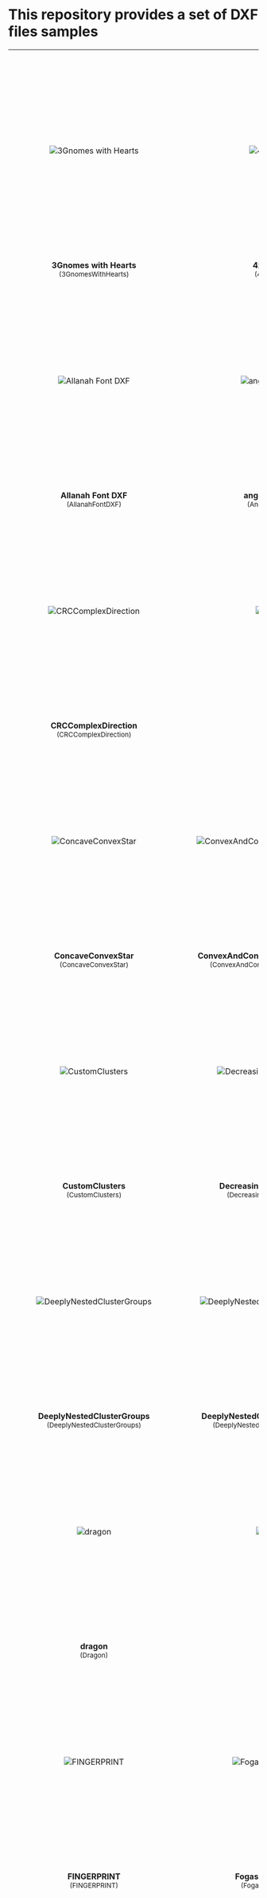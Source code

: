 # This repository provides a set of DXF files samples


<table>
<tr>
    <td align="center" valign="bottom" style="width:50%">
      <div style="height:400px; display:flex; align-items:center; justify-content:center">
        <img src="https://raw.githubusercontent.com/ivanshuba/dxf-samples/master/samples/3GnomesWithHearts/3Gnomes%20with%20Hearts.png" alt="3Gnomes with Hearts" style="max-height:400px; max-width:100%; object-fit:contain">
      </div>
      <br>
      <b>3Gnomes with Hearts</b><br>
      <small>(3GnomesWithHearts)</small>
    </td>
    <td align="center" valign="bottom" style="width:50%">
      <div style="height:400px; display:flex; align-items:center; justify-content:center">
        <img src="https://raw.githubusercontent.com/ivanshuba/dxf-samples/master/samples/4x8Nest/4x8%20Nest.png" alt="4x8 Nest" style="max-height:400px; max-width:100%; object-fit:contain">
      </div>
      <br>
      <b>4x8 Nest</b><br>
      <small>(4x8Nest)</small>
    </td>
</tr>
<tr>
    <td align="center" valign="bottom" style="width:50%">
      <div style="height:400px; display:flex; align-items:center; justify-content:center">
        <img src="https://raw.githubusercontent.com/ivanshuba/dxf-samples/master/samples/AllanahFontDXF/Allanah%20Font%20DXF.png" alt="Allanah Font DXF" style="max-height:400px; max-width:100%; object-fit:contain">
      </div>
      <br>
      <b>Allanah Font DXF</b><br>
      <small>(AllanahFontDXF)</small>
    </td>
    <td align="center" valign="bottom" style="width:50%">
      <div style="height:400px; display:flex; align-items:center; justify-content:center">
        <img src="https://raw.githubusercontent.com/ivanshuba/dxf-samples/master/samples/AnglesRange/angles-range.png" alt="angles-range" style="max-height:400px; max-width:100%; object-fit:contain">
      </div>
      <br>
      <b>angles-range</b><br>
      <small>(AnglesRange)</small>
    </td>
</tr>
<tr>
    <td align="center" valign="bottom" style="width:50%">
      <div style="height:400px; display:flex; align-items:center; justify-content:center">
        <img src="https://raw.githubusercontent.com/ivanshuba/dxf-samples/master/samples/CRCComplexDirection/CRCComplexDirection.png" alt="CRCComplexDirection" style="max-height:400px; max-width:100%; object-fit:contain">
      </div>
      <br>
      <b>CRCComplexDirection</b><br>
      <small>(CRCComplexDirection)</small>
    </td>
    <td align="center" valign="bottom" style="width:50%">
      <div style="height:400px; display:flex; align-items:center; justify-content:center">
        <img src="https://raw.githubusercontent.com/ivanshuba/dxf-samples/master/samples/Circle/Circle.png" alt="Circle" style="max-height:400px; max-width:100%; object-fit:contain">
      </div>
      <br>
      <b>Circle</b><br>
      <small>(Circle)</small>
    </td>
</tr>
<tr>
    <td align="center" valign="bottom" style="width:50%">
      <div style="height:400px; display:flex; align-items:center; justify-content:center">
        <img src="https://raw.githubusercontent.com/ivanshuba/dxf-samples/master/samples/ConcaveConvexStar/ConcaveConvexStar.png" alt="ConcaveConvexStar" style="max-height:400px; max-width:100%; object-fit:contain">
      </div>
      <br>
      <b>ConcaveConvexStar</b><br>
      <small>(ConcaveConvexStar)</small>
    </td>
    <td align="center" valign="bottom" style="width:50%">
      <div style="height:400px; display:flex; align-items:center; justify-content:center">
        <img src="https://raw.githubusercontent.com/ivanshuba/dxf-samples/master/samples/ConvexAndConcaveHolesAndIslands/ConvexAndConcaveHolesAndIslands.png" alt="ConvexAndConcaveHolesAndIslands" style="max-height:400px; max-width:100%; object-fit:contain">
      </div>
      <br>
      <b>ConvexAndConcaveHolesAndIslands</b><br>
      <small>(ConvexAndConcaveHolesAndIslands)</small>
    </td>
</tr>
<tr>
    <td align="center" valign="bottom" style="width:50%">
      <div style="height:400px; display:flex; align-items:center; justify-content:center">
        <img src="https://raw.githubusercontent.com/ivanshuba/dxf-samples/master/samples/CustomClusters/CustomClusters.png" alt="CustomClusters" style="max-height:400px; max-width:100%; object-fit:contain">
      </div>
      <br>
      <b>CustomClusters</b><br>
      <small>(CustomClusters)</small>
    </td>
    <td align="center" valign="bottom" style="width:50%">
      <div style="height:400px; display:flex; align-items:center; justify-content:center">
        <img src="https://raw.githubusercontent.com/ivanshuba/dxf-samples/master/samples/DecreasingSizeSpikeBand/DecreasingSizeSpikeBand.png" alt="DecreasingSizeSpikeBand" style="max-height:400px; max-width:100%; object-fit:contain">
      </div>
      <br>
      <b>DecreasingSizeSpikeBand</b><br>
      <small>(DecreasingSizeSpikeBand)</small>
    </td>
</tr>
<tr>
    <td align="center" valign="bottom" style="width:50%">
      <div style="height:400px; display:flex; align-items:center; justify-content:center">
        <img src="https://raw.githubusercontent.com/ivanshuba/dxf-samples/master/samples/DeeplyNestedClusterGroups/DeeplyNestedClusterGroups.png" alt="DeeplyNestedClusterGroups" style="max-height:400px; max-width:100%; object-fit:contain">
      </div>
      <br>
      <b>DeeplyNestedClusterGroups</b><br>
      <small>(DeeplyNestedClusterGroups)</small>
    </td>
    <td align="center" valign="bottom" style="width:50%">
      <div style="height:400px; display:flex; align-items:center; justify-content:center">
        <img src="https://raw.githubusercontent.com/ivanshuba/dxf-samples/master/samples/DeeplyNestedClusterGroups_Holes/DeeplyNestedClusterGroups_Holes.png" alt="DeeplyNestedClusterGroups_Holes" style="max-height:400px; max-width:100%; object-fit:contain">
      </div>
      <br>
      <b>DeeplyNestedClusterGroups_Holes</b><br>
      <small>(DeeplyNestedClusterGroups_Holes)</small>
    </td>
</tr>
<tr>
    <td align="center" valign="bottom" style="width:50%">
      <div style="height:400px; display:flex; align-items:center; justify-content:center">
        <img src="https://raw.githubusercontent.com/ivanshuba/dxf-samples/master/samples/Dragon/dragon.png" alt="dragon" style="max-height:400px; max-width:100%; object-fit:contain">
      </div>
      <br>
      <b>dragon</b><br>
      <small>(Dragon)</small>
    </td>
    <td align="center" valign="bottom" style="width:50%">
      <div style="height:400px; display:flex; align-items:center; justify-content:center">
        <img src="https://raw.githubusercontent.com/ivanshuba/dxf-samples/master/samples/F100/F100.png" alt="F100" style="max-height:400px; max-width:100%; object-fit:contain">
      </div>
      <br>
      <b>F100</b><br>
      <small>(F100)</small>
    </td>
</tr>
<tr>
    <td align="center" valign="bottom" style="width:50%">
      <div style="height:400px; display:flex; align-items:center; justify-content:center">
        <img src="https://raw.githubusercontent.com/ivanshuba/dxf-samples/master/samples/FINGERPRINT/FINGERPRINT.png" alt="FINGERPRINT" style="max-height:400px; max-width:100%; object-fit:contain">
      </div>
      <br>
      <b>FINGERPRINT</b><br>
      <small>(FINGERPRINT)</small>
    </td>
    <td align="center" valign="bottom" style="width:50%">
      <div style="height:400px; display:flex; align-items:center; justify-content:center">
        <img src="https://raw.githubusercontent.com/ivanshuba/dxf-samples/master/samples/FogaskerekClock/Fogaskerek_Clock.png" alt="Fogaskerek_Clock" style="max-height:400px; max-width:100%; object-fit:contain">
      </div>
      <br>
      <b>Fogaskerek_Clock</b><br>
      <small>(FogaskerekClock)</small>
    </td>
</tr>
<tr>
    <td align="center" valign="bottom" style="width:50%">
      <div style="height:400px; display:flex; align-items:center; justify-content:center">
        <img src="https://raw.githubusercontent.com/ivanshuba/dxf-samples/master/samples/FourSeparateClusters/FourSeparateClusters.png" alt="FourSeparateClusters" style="max-height:400px; max-width:100%; object-fit:contain">
      </div>
      <br>
      <b>FourSeparateClusters</b><br>
      <small>(FourSeparateClusters)</small>
    </td>
    <td align="center" valign="bottom" style="width:50%">
      <div style="height:400px; display:flex; align-items:center; justify-content:center">
        <img src="https://raw.githubusercontent.com/ivanshuba/dxf-samples/master/samples/FourShapesSeparateCurves/FourShapesSeparateCurves.png" alt="FourShapesSeparateCurves" style="max-height:400px; max-width:100%; object-fit:contain">
      </div>
      <br>
      <b>FourShapesSeparateCurves</b><br>
      <small>(FourShapesSeparateCurves)</small>
    </td>
</tr>
<tr>
    <td align="center" valign="bottom" style="width:50%">
      <div style="height:400px; display:flex; align-items:center; justify-content:center">
        <img src="https://raw.githubusercontent.com/ivanshuba/dxf-samples/master/samples/FullEllipse/full_ellipse.png" alt="full_ellipse" style="max-height:400px; max-width:100%; object-fit:contain">
      </div>
      <br>
      <b>full_ellipse</b><br>
      <small>(FullEllipse)</small>
    </td>
    <td align="center" valign="bottom" style="width:50%">
      <div style="height:400px; display:flex; align-items:center; justify-content:center">
        <img src="https://raw.githubusercontent.com/ivanshuba/dxf-samples/master/samples/Gather3/Gather3.png" alt="Gather3" style="max-height:400px; max-width:100%; object-fit:contain">
      </div>
      <br>
      <b>Gather3</b><br>
      <small>(Gather3)</small>
    </td>
</tr>
<tr>
    <td align="center" valign="bottom" style="width:50%">
      <div style="height:400px; display:flex; align-items:center; justify-content:center">
        <img src="https://raw.githubusercontent.com/ivanshuba/dxf-samples/master/samples/Gear/Gear.png" alt="Gear" style="max-height:400px; max-width:100%; object-fit:contain">
      </div>
      <br>
      <b>Gear</b><br>
      <small>(Gear)</small>
    </td>
    <td align="center" valign="bottom" style="width:50%">
      <div style="height:400px; display:flex; align-items:center; justify-content:center">
        <img src="https://raw.githubusercontent.com/ivanshuba/dxf-samples/master/samples/GradualAngleChange/gradual-angle-change.png" alt="gradual-angle-change" style="max-height:400px; max-width:100%; object-fit:contain">
      </div>
      <br>
      <b>gradual-angle-change</b><br>
      <small>(GradualAngleChange)</small>
    </td>
</tr>
<tr>
    <td align="center" valign="bottom" style="width:50%">
      <div style="height:400px; display:flex; align-items:center; justify-content:center">
        <img src="https://raw.githubusercontent.com/ivanshuba/dxf-samples/master/samples/HorseFarmNoFence/HorseFarmNoFence.png" alt="HorseFarmNoFence" style="max-height:400px; max-width:100%; object-fit:contain">
      </div>
      <br>
      <b>HorseFarmNoFence</b><br>
      <small>(HorseFarmNoFence)</small>
    </td>
    <td align="center" valign="bottom" style="width:50%">
      <div style="height:400px; display:flex; align-items:center; justify-content:center">
        <img src="https://raw.githubusercontent.com/ivanshuba/dxf-samples/master/samples/IncreasingSizeFitTest/IncreasingSizeFitTest.png" alt="IncreasingSizeFitTest" style="max-height:400px; max-width:100%; object-fit:contain">
      </div>
      <br>
      <b>IncreasingSizeFitTest</b><br>
      <small>(IncreasingSizeFitTest)</small>
    </td>
</tr>
<tr>
    <td align="center" valign="bottom" style="width:50%">
      <div style="height:400px; display:flex; align-items:center; justify-content:center">
        <img src="https://raw.githubusercontent.com/ivanshuba/dxf-samples/master/samples/InterestingCusps/interesting-cusps.png" alt="interesting-cusps" style="max-height:400px; max-width:100%; object-fit:contain">
      </div>
      <br>
      <b>interesting-cusps</b><br>
      <small>(InterestingCusps)</small>
    </td>
    <td align="center" valign="bottom" style="width:50%">
      <div style="height:400px; display:flex; align-items:center; justify-content:center">
        <img src="https://raw.githubusercontent.com/ivanshuba/dxf-samples/master/samples/InwardArcBox/InwardArcBox.png" alt="InwardArcBox" style="max-height:400px; max-width:100%; object-fit:contain">
      </div>
      <br>
      <b>InwardArcBox</b><br>
      <small>(InwardArcBox)</small>
    </td>
</tr>
<tr>
    <td align="center" valign="bottom" style="width:50%">
      <div style="height:400px; display:flex; align-items:center; justify-content:center">
        <img src="https://raw.githubusercontent.com/ivanshuba/dxf-samples/master/samples/JingleBellBlank/jinglebell%20blank.png" alt="jinglebell blank" style="max-height:400px; max-width:100%; object-fit:contain">
      </div>
      <br>
      <b>jinglebell blank</b><br>
      <small>(JingleBellBlank)</small>
    </td>
    <td align="center" valign="bottom" style="width:50%">
      <div style="height:400px; display:flex; align-items:center; justify-content:center">
        <img src="https://raw.githubusercontent.com/ivanshuba/dxf-samples/master/samples/LargerLinearSelfIntersection/LargerLinearSelfIntersection.png" alt="LargerLinearSelfIntersection" style="max-height:400px; max-width:100%; object-fit:contain">
      </div>
      <br>
      <b>LargerLinearSelfIntersection</b><br>
      <small>(LargerLinearSelfIntersection)</small>
    </td>
</tr>
<tr>
    <td align="center" valign="bottom" style="width:50%">
      <div style="height:400px; display:flex; align-items:center; justify-content:center">
        <img src="https://raw.githubusercontent.com/ivanshuba/dxf-samples/master/samples/Minimal-intersection-two-squares/Minimal-intersection-two-squares.png" alt="Minimal-intersection-two-squares" style="max-height:400px; max-width:100%; object-fit:contain">
      </div>
      <br>
      <b>Minimal-intersection-two-squares</b><br>
      <small>(Minimal-intersection-two-squares)</small>
    </td>
    <td align="center" valign="bottom" style="width:50%">
      <div style="height:400px; display:flex; align-items:center; justify-content:center">
        <img src="https://raw.githubusercontent.com/ivanshuba/dxf-samples/master/samples/NestTest/NestTest.png" alt="NestTest" style="max-height:400px; max-width:100%; object-fit:contain">
      </div>
      <br>
      <b>NestTest</b><br>
      <small>(NestTest)</small>
    </td>
</tr>
<tr>
    <td align="center" valign="bottom" style="width:50%">
      <div style="height:400px; display:flex; align-items:center; justify-content:center">
        <img src="https://raw.githubusercontent.com/ivanshuba/dxf-samples/master/samples/NestedClusterGroups/NestedClusterGroups.png" alt="NestedClusterGroups" style="max-height:400px; max-width:100%; object-fit:contain">
      </div>
      <br>
      <b>NestedClusterGroups</b><br>
      <small>(NestedClusterGroups)</small>
    </td>
    <td align="center" valign="bottom" style="width:50%">
      <div style="height:400px; display:flex; align-items:center; justify-content:center">
        <img src="https://raw.githubusercontent.com/ivanshuba/dxf-samples/master/samples/NestedClusterGroups_Polylines/NestedClusterGroups_Polylines.png" alt="NestedClusterGroups_Polylines" style="max-height:400px; max-width:100%; object-fit:contain">
      </div>
      <br>
      <b>NestedClusterGroups_Polylines</b><br>
      <small>(NestedClusterGroups_Polylines)</small>
    </td>
</tr>
<tr>
    <td align="center" valign="bottom" style="width:50%">
      <div style="height:400px; display:flex; align-items:center; justify-content:center">
        <img src="https://raw.githubusercontent.com/ivanshuba/dxf-samples/master/samples/OffsetSelfIntersect-small/OffsetSelfIntersect-small.png" alt="OffsetSelfIntersect-small" style="max-height:400px; max-width:100%; object-fit:contain">
      </div>
      <br>
      <b>OffsetSelfIntersect-small</b><br>
      <small>(OffsetSelfIntersect-small)</small>
    </td>
    <td align="center" valign="bottom" style="width:50%">
      <div style="height:400px; display:flex; align-items:center; justify-content:center">
        <img src="https://raw.githubusercontent.com/ivanshuba/dxf-samples/master/samples/OffsetTest/OffsetTest.png" alt="OffsetTest" style="max-height:400px; max-width:100%; object-fit:contain">
      </div>
      <br>
      <b>OffsetTest</b><br>
      <small>(OffsetTest)</small>
    </td>
</tr>
<tr>
    <td align="center" valign="bottom" style="width:50%">
      <div style="height:400px; display:flex; align-items:center; justify-content:center">
        <img src="https://raw.githubusercontent.com/ivanshuba/dxf-samples/master/samples/OffsetestOneMoonDollAndAngled/OffsetTest_one_moon_doll_and_angled.png" alt="OffsetTest_one_moon_doll_and_angled" style="max-height:400px; max-width:100%; object-fit:contain">
      </div>
      <br>
      <b>OffsetTest_one_moon_doll_and_angled</b><br>
      <small>(OffsetestOneMoonDollAndAngled)</small>
    </td>
    <td align="center" valign="bottom" style="width:50%">
      <div style="height:400px; display:flex; align-items:center; justify-content:center">
        <img src="https://raw.githubusercontent.com/ivanshuba/dxf-samples/master/samples/Pinapple/Pinapple.png" alt="Pinapple" style="max-height:400px; max-width:100%; object-fit:contain">
      </div>
      <br>
      <b>Pinapple</b><br>
      <small>(Pinapple)</small>
    </td>
</tr>
<tr>
    <td align="center" valign="bottom" style="width:50%">
      <div style="height:400px; display:flex; align-items:center; justify-content:center">
        <img src="https://raw.githubusercontent.com/ivanshuba/dxf-samples/master/samples/Pineapple-outer-splines/Pineapple-outer-splines.png" alt="Pineapple-outer-splines" style="max-height:400px; max-width:100%; object-fit:contain">
      </div>
      <br>
      <b>Pineapple-outer-splines</b><br>
      <small>(Pineapple-outer-splines)</small>
    </td>
    <td align="center" valign="bottom" style="width:50%">
      <div style="height:400px; display:flex; align-items:center; justify-content:center">
        <img src="https://raw.githubusercontent.com/ivanshuba/dxf-samples/master/samples/RoundedRectangleInside/RoundedRectangleInside.png" alt="RoundedRectangleInside" style="max-height:400px; max-width:100%; object-fit:contain">
      </div>
      <br>
      <b>RoundedRectangleInside</b><br>
      <small>(RoundedRectangleInside)</small>
    </td>
</tr>
<tr>
    <td align="center" valign="bottom" style="width:50%">
      <div style="height:400px; display:flex; align-items:center; justify-content:center">
        <img src="https://raw.githubusercontent.com/ivanshuba/dxf-samples/master/samples/SelfTouch/SelfTouch.png" alt="SelfTouch" style="max-height:400px; max-width:100%; object-fit:contain">
      </div>
      <br>
      <b>SelfTouch</b><br>
      <small>(SelfTouch)</small>
    </td>
    <td align="center" valign="bottom" style="width:50%">
      <div style="height:400px; display:flex; align-items:center; justify-content:center">
        <img src="https://raw.githubusercontent.com/ivanshuba/dxf-samples/master/samples/SharpTriangle/Sharp-triangle.png" alt="Sharp-triangle" style="max-height:400px; max-width:100%; object-fit:contain">
      </div>
      <br>
      <b>Sharp-triangle</b><br>
      <small>(SharpTriangle)</small>
    </td>
</tr>
<tr>
    <td align="center" valign="bottom" style="width:50%">
      <div style="height:400px; display:flex; align-items:center; justify-content:center">
        <img src="https://raw.githubusercontent.com/ivanshuba/dxf-samples/master/samples/SimpleHole/SimpleHole.png" alt="SimpleHole" style="max-height:400px; max-width:100%; object-fit:contain">
      </div>
      <br>
      <b>SimpleHole</b><br>
      <small>(SimpleHole)</small>
    </td>
    <td align="center" valign="bottom" style="width:50%">
      <div style="height:400px; display:flex; align-items:center; justify-content:center">
        <img src="https://raw.githubusercontent.com/ivanshuba/dxf-samples/master/samples/SimpleRect_70x10_OneDuplicateLineAtTop/SimpleRect_70x10_OneDuplicateLineAtTop.png" alt="SimpleRect_70x10_OneDuplicateLineAtTop" style="max-height:400px; max-width:100%; object-fit:contain">
      </div>
      <br>
      <b>SimpleRect_70x10_OneDuplicateLineAtTop</b><br>
      <small>(SimpleRect_70x10_OneDuplicateLineAtTop)</small>
    </td>
</tr>
<tr>
    <td align="center" valign="bottom" style="width:50%">
      <div style="height:400px; display:flex; align-items:center; justify-content:center">
        <img src="https://raw.githubusercontent.com/ivanshuba/dxf-samples/master/samples/SimpleRect_70x10_WithHole/SimpleRect_70x10_WithHole.png" alt="SimpleRect_70x10_WithHole" style="max-height:400px; max-width:100%; object-fit:contain">
      </div>
      <br>
      <b>SimpleRect_70x10_WithHole</b><br>
      <small>(SimpleRect_70x10_WithHole)</small>
    </td>
    <td align="center" valign="bottom" style="width:50%">
      <div style="height:400px; display:flex; align-items:center; justify-content:center">
        <img src="https://raw.githubusercontent.com/ivanshuba/dxf-samples/master/samples/SimpleSelfIntersection/SimpleSelfIntersection.png" alt="SimpleSelfIntersection" style="max-height:400px; max-width:100%; object-fit:contain">
      </div>
      <br>
      <b>SimpleSelfIntersection</b><br>
      <small>(SimpleSelfIntersection)</small>
    </td>
</tr>
<tr>
    <td align="center" valign="bottom" style="width:50%">
      <div style="height:400px; display:flex; align-items:center; justify-content:center">
        <img src="https://raw.githubusercontent.com/ivanshuba/dxf-samples/master/samples/SimpleSort/SimpleSort.png" alt="SimpleSort" style="max-height:400px; max-width:100%; object-fit:contain">
      </div>
      <br>
      <b>SimpleSort</b><br>
      <small>(SimpleSort)</small>
    </td>
    <td align="center" valign="bottom" style="width:50%">
      <div style="height:400px; display:flex; align-items:center; justify-content:center">
        <img src="https://raw.githubusercontent.com/ivanshuba/dxf-samples/master/samples/SimpleSquare_2500_OneDuplicateLineAtTop/SimpleSquare_2500_OneDuplicateLineAtTop.png" alt="SimpleSquare_2500_OneDuplicateLineAtTop" style="max-height:400px; max-width:100%; object-fit:contain">
      </div>
      <br>
      <b>SimpleSquare_2500_OneDuplicateLineAtTop</b><br>
      <small>(SimpleSquare_2500_OneDuplicateLineAtTop)</small>
    </td>
</tr>
<tr>
    <td align="center" valign="bottom" style="width:50%">
      <div style="height:400px; display:flex; align-items:center; justify-content:center">
        <img src="https://raw.githubusercontent.com/ivanshuba/dxf-samples/master/samples/SimpleSquare_25_OneDuplicateLineAtTop/SimpleSquare_25_OneDuplicateLineAtTop.png" alt="SimpleSquare_25_OneDuplicateLineAtTop" style="max-height:400px; max-width:100%; object-fit:contain">
      </div>
      <br>
      <b>SimpleSquare_25_OneDuplicateLineAtTop</b><br>
      <small>(SimpleSquare_25_OneDuplicateLineAtTop)</small>
    </td>
    <td align="center" valign="bottom" style="width:50%">
      <div style="height:400px; display:flex; align-items:center; justify-content:center">
        <img src="https://raw.githubusercontent.com/ivanshuba/dxf-samples/master/samples/SimpleSquare_5_OneDuplicateLineAtTop/SimpleSquare_5_OneDuplicateLineAtTop.png" alt="SimpleSquare_5_OneDuplicateLineAtTop" style="max-height:400px; max-width:100%; object-fit:contain">
      </div>
      <br>
      <b>SimpleSquare_5_OneDuplicateLineAtTop</b><br>
      <small>(SimpleSquare_5_OneDuplicateLineAtTop)</small>
    </td>
</tr>
<tr>
    <td align="center" valign="bottom" style="width:50%">
      <div style="height:400px; display:flex; align-items:center; justify-content:center">
        <img src="https://raw.githubusercontent.com/ivanshuba/dxf-samples/master/samples/SimpleSquare_OneDuplicateLineAtTop/SimpleSquare_OneDuplicateLineAtTop.png" alt="SimpleSquare_OneDuplicateLineAtTop" style="max-height:400px; max-width:100%; object-fit:contain">
      </div>
      <br>
      <b>SimpleSquare_OneDuplicateLineAtTop</b><br>
      <small>(SimpleSquare_OneDuplicateLineAtTop)</small>
    </td>
    <td align="center" valign="bottom" style="width:50%">
      <div style="height:400px; display:flex; align-items:center; justify-content:center">
        <img src="https://raw.githubusercontent.com/ivanshuba/dxf-samples/master/samples/SimplestNarrowBand/SimplestNarrowBand.png" alt="SimplestNarrowBand" style="max-height:400px; max-width:100%; object-fit:contain">
      </div>
      <br>
      <b>SimplestNarrowBand</b><br>
      <small>(SimplestNarrowBand)</small>
    </td>
</tr>
<tr>
    <td align="center" valign="bottom" style="width:50%">
      <div style="height:400px; display:flex; align-items:center; justify-content:center">
        <img src="https://raw.githubusercontent.com/ivanshuba/dxf-samples/master/samples/SimplestRoundNarrowBend/SimplestRoundNarrowBend.png" alt="SimplestRoundNarrowBend" style="max-height:400px; max-width:100%; object-fit:contain">
      </div>
      <br>
      <b>SimplestRoundNarrowBend</b><br>
      <small>(SimplestRoundNarrowBend)</small>
    </td>
    <td align="center" valign="bottom" style="width:50%">
      <div style="height:400px; display:flex; align-items:center; justify-content:center">
        <img src="https://raw.githubusercontent.com/ivanshuba/dxf-samples/master/samples/SimplestSort/SimplestSort.png" alt="SimplestSort" style="max-height:400px; max-width:100%; object-fit:contain">
      </div>
      <br>
      <b>SimplestSort</b><br>
      <small>(SimplestSort)</small>
    </td>
</tr>
<tr>
    <td align="center" valign="bottom" style="width:50%">
      <div style="height:400px; display:flex; align-items:center; justify-content:center">
        <img src="https://raw.githubusercontent.com/ivanshuba/dxf-samples/master/samples/SingleLinearSelfIntersection/SingleLinearSelfIntersection.png" alt="SingleLinearSelfIntersection" style="max-height:400px; max-width:100%; object-fit:contain">
      </div>
      <br>
      <b>SingleLinearSelfIntersection</b><br>
      <small>(SingleLinearSelfIntersection)</small>
    </td>
    <td align="center" valign="bottom" style="width:50%">
      <div style="height:400px; display:flex; align-items:center; justify-content:center">
        <img src="https://raw.githubusercontent.com/ivanshuba/dxf-samples/master/samples/SingleSpline/SingleSpline.png" alt="SingleSpline" style="max-height:400px; max-width:100%; object-fit:contain">
      </div>
      <br>
      <b>SingleSpline</b><br>
      <small>(SingleSpline)</small>
    </td>
</tr>
<tr>
    <td align="center" valign="bottom" style="width:50%">
      <div style="height:400px; display:flex; align-items:center; justify-content:center">
        <img src="https://raw.githubusercontent.com/ivanshuba/dxf-samples/master/samples/SingleSpline2/SingleSpline2.png" alt="SingleSpline2" style="max-height:400px; max-width:100%; object-fit:contain">
      </div>
      <br>
      <b>SingleSpline2</b><br>
      <small>(SingleSpline2)</small>
    </td>
    <td align="center" valign="bottom" style="width:50%">
      <div style="height:400px; display:flex; align-items:center; justify-content:center">
        <img src="https://raw.githubusercontent.com/ivanshuba/dxf-samples/master/samples/SingleSplineCorner/SingleSplineCorner.png" alt="SingleSplineCorner" style="max-height:400px; max-width:100%; object-fit:contain">
      </div>
      <br>
      <b>SingleSplineCorner</b><br>
      <small>(SingleSplineCorner)</small>
    </td>
</tr>
<tr>
    <td align="center" valign="bottom" style="width:50%">
      <div style="height:400px; display:flex; align-items:center; justify-content:center">
        <img src="https://raw.githubusercontent.com/ivanshuba/dxf-samples/master/samples/SingleSquare10mm/SingleSquare10mm.png" alt="SingleSquare10mm" style="max-height:400px; max-width:100%; object-fit:contain">
      </div>
      <br>
      <b>SingleSquare10mm</b><br>
      <small>(SingleSquare10mm)</small>
    </td>
    <td align="center" valign="bottom" style="width:50%">
      <div style="height:400px; display:flex; align-items:center; justify-content:center">
        <img src="https://raw.githubusercontent.com/ivanshuba/dxf-samples/master/samples/SortHoles16/SortHoles16.png" alt="SortHoles16" style="max-height:400px; max-width:100%; object-fit:contain">
      </div>
      <br>
      <b>SortHoles16</b><br>
      <small>(SortHoles16)</small>
    </td>
</tr>
<tr>
    <td align="center" valign="bottom" style="width:50%">
      <div style="height:400px; display:flex; align-items:center; justify-content:center">
        <img src="https://raw.githubusercontent.com/ivanshuba/dxf-samples/master/samples/SortHolesCWCCWNegativeQuarter/SortHolesCWCCWNegativeQuarter.png" alt="SortHolesCWCCWNegativeQuarter" style="max-height:400px; max-width:100%; object-fit:contain">
      </div>
      <br>
      <b>SortHolesCWCCWNegativeQuarter</b><br>
      <small>(SortHolesCWCCWNegativeQuarter)</small>
    </td>
    <td align="center" valign="bottom" style="width:50%">
      <div style="height:400px; display:flex; align-items:center; justify-content:center">
        <img src="https://raw.githubusercontent.com/ivanshuba/dxf-samples/master/samples/SquareAndCircle/square-and-circle.png" alt="square-and-circle" style="max-height:400px; max-width:100%; object-fit:contain">
      </div>
      <br>
      <b>square-and-circle</b><br>
      <small>(SquareAndCircle)</small>
    </td>
</tr>
<tr>
    <td align="center" valign="bottom" style="width:50%">
      <div style="height:400px; display:flex; align-items:center; justify-content:center">
        <img src="https://raw.githubusercontent.com/ivanshuba/dxf-samples/master/samples/SquareWithCircleHoleSimpleR12/SquareWithCircleHoleSimpleR12.png" alt="SquareWithCircleHoleSimpleR12" style="max-height:400px; max-width:100%; object-fit:contain">
      </div>
      <br>
      <b>SquareWithCircleHoleSimpleR12</b><br>
      <small>(SquareWithCircleHoleSimpleR12)</small>
    </td>
    <td align="center" valign="bottom" style="width:50%">
      <div style="height:400px; display:flex; align-items:center; justify-content:center">
        <img src="https://raw.githubusercontent.com/ivanshuba/dxf-samples/master/samples/SquareWithOpenAndClosedCurves/square-with-open-and-closed-curves.png" alt="square-with-open-and-closed-curves" style="max-height:400px; max-width:100%; object-fit:contain">
      </div>
      <br>
      <b>square-with-open-and-closed-curves</b><br>
      <small>(SquareWithOpenAndClosedCurves)</small>
    </td>
</tr>
<tr>
    <td align="center" valign="bottom" style="width:50%">
      <div style="height:400px; display:flex; align-items:center; justify-content:center">
        <img src="https://raw.githubusercontent.com/ivanshuba/dxf-samples/master/samples/SquareWithOpenCurve/square-with-open-curve.png" alt="square-with-open-curve" style="max-height:400px; max-width:100%; object-fit:contain">
      </div>
      <br>
      <b>square-with-open-curve</b><br>
      <small>(SquareWithOpenCurve)</small>
    </td>
    <td align="center" valign="bottom" style="width:50%">
      <div style="height:400px; display:flex; align-items:center; justify-content:center">
        <img src="https://raw.githubusercontent.com/ivanshuba/dxf-samples/master/samples/SquareWithSquareHole/SquareWithSquareHole.png" alt="SquareWithSquareHole" style="max-height:400px; max-width:100%; object-fit:contain">
      </div>
      <br>
      <b>SquareWithSquareHole</b><br>
      <small>(SquareWithSquareHole)</small>
    </td>
</tr>
<tr>
    <td align="center" valign="bottom" style="width:50%">
      <div style="height:400px; display:flex; align-items:center; justify-content:center">
        <img src="https://raw.githubusercontent.com/ivanshuba/dxf-samples/master/samples/SquaresInternalCusps/squares-internal-cusps.png" alt="squares-internal-cusps" style="max-height:400px; max-width:100%; object-fit:contain">
      </div>
      <br>
      <b>squares-internal-cusps</b><br>
      <small>(SquaresInternalCusps)</small>
    </td>
    <td align="center" valign="bottom" style="width:50%">
      <div style="height:400px; display:flex; align-items:center; justify-content:center">
        <img src="https://raw.githubusercontent.com/ivanshuba/dxf-samples/master/samples/SymmetricLoops/SymmetricLoops.png" alt="SymmetricLoops" style="max-height:400px; max-width:100%; object-fit:contain">
      </div>
      <br>
      <b>SymmetricLoops</b><br>
      <small>(SymmetricLoops)</small>
    </td>
</tr>
<tr>
    <td align="center" valign="bottom" style="width:50%">
      <div style="height:400px; display:flex; align-items:center; justify-content:center">
        <img src="https://raw.githubusercontent.com/ivanshuba/dxf-samples/master/samples/TestTopper2/TestTopper2.png" alt="TestTopper2" style="max-height:400px; max-width:100%; object-fit:contain">
      </div>
      <br>
      <b>TestTopper2</b><br>
      <small>(TestTopper2)</small>
    </td>
    <td align="center" valign="bottom" style="width:50%">
      <div style="height:400px; display:flex; align-items:center; justify-content:center">
        <img src="https://raw.githubusercontent.com/ivanshuba/dxf-samples/master/samples/TestTopper2_O_letter/TestTopper2_O_letter.png" alt="TestTopper2_O_letter" style="max-height:400px; max-width:100%; object-fit:contain">
      </div>
      <br>
      <b>TestTopper2_O_letter</b><br>
      <small>(TestTopper2_O_letter)</small>
    </td>
</tr>
<tr>
    <td align="center" valign="bottom" style="width:50%">
      <div style="height:400px; display:flex; align-items:center; justify-content:center">
        <img src="https://raw.githubusercontent.com/ivanshuba/dxf-samples/master/samples/ThisIsWhereTheChildrenLive/this%20is%20where%20children%20live.png" alt="this is where children live" style="max-height:400px; max-width:100%; object-fit:contain">
      </div>
      <br>
      <b>this is where children live</b><br>
      <small>(ThisIsWhereTheChildrenLive)</small>
    </td>
    <td align="center" valign="bottom" style="width:50%">
      <div style="height:400px; display:flex; align-items:center; justify-content:center">
        <img src="https://raw.githubusercontent.com/ivanshuba/dxf-samples/master/samples/TigletFile/Tiglet%20File.png" alt="Tiglet File" style="max-height:400px; max-width:100%; object-fit:contain">
      </div>
      <br>
      <b>Tiglet File</b><br>
      <small>(TigletFile)</small>
    </td>
</tr>
<tr>
    <td align="center" valign="bottom" style="width:50%">
      <div style="height:400px; display:flex; align-items:center; justify-content:center">
        <img src="https://raw.githubusercontent.com/ivanshuba/dxf-samples/master/samples/TwoNestedClusterGroups/TwoNestedClusterGroups.png" alt="TwoNestedClusterGroups" style="max-height:400px; max-width:100%; object-fit:contain">
      </div>
      <br>
      <b>TwoNestedClusterGroups</b><br>
      <small>(TwoNestedClusterGroups)</small>
    </td>
    <td align="center" valign="bottom" style="width:50%">
      <div style="height:400px; display:flex; align-items:center; justify-content:center">
        <img src="https://raw.githubusercontent.com/ivanshuba/dxf-samples/master/samples/TwoNestedClusterGroups_Rotated/TwoNestedClusterGroups_Rotated.png" alt="TwoNestedClusterGroups_Rotated" style="max-height:400px; max-width:100%; object-fit:contain">
      </div>
      <br>
      <b>TwoNestedClusterGroups_Rotated</b><br>
      <small>(TwoNestedClusterGroups_Rotated)</small>
    </td>
</tr>
<tr>
    <td align="center" valign="bottom" style="width:50%">
      <div style="height:400px; display:flex; align-items:center; justify-content:center">
        <img src="https://raw.githubusercontent.com/ivanshuba/dxf-samples/master/samples/TwoSeparateClusters/TwoSeparateClusters.png" alt="TwoSeparateClusters" style="max-height:400px; max-width:100%; object-fit:contain">
      </div>
      <br>
      <b>TwoSeparateClusters</b><br>
      <small>(TwoSeparateClusters)</small>
    </td>
    <td align="center" valign="bottom" style="width:50%">
      <div style="height:400px; display:flex; align-items:center; justify-content:center">
        <img src="https://raw.githubusercontent.com/ivanshuba/dxf-samples/master/samples/UShapedOpenPolyline/UShapedOpenPolyline.png" alt="UShapedOpenPolyline" style="max-height:400px; max-width:100%; object-fit:contain">
      </div>
      <br>
      <b>UShapedOpenPolyline</b><br>
      <small>(UShapedOpenPolyline)</small>
    </td>
</tr>
<tr>
    <td align="center" valign="bottom" style="width:50%">
      <div style="height:400px; display:flex; align-items:center; justify-content:center">
        <img src="https://raw.githubusercontent.com/ivanshuba/dxf-samples/master/samples/VariousCircularCuspsOneAsHole/various-circular-cusps-one-as-hole.png" alt="various-circular-cusps-one-as-hole" style="max-height:400px; max-width:100%; object-fit:contain">
      </div>
      <br>
      <b>various-circular-cusps-one-as-hole</b><br>
      <small>(VariousCircularCuspsOneAsHole)</small>
    </td>
    <td align="center" valign="bottom" style="width:50%">
      <div style="height:400px; display:flex; align-items:center; justify-content:center">
        <img src="https://raw.githubusercontent.com/ivanshuba/dxf-samples/master/samples/VesaMount/Vesa%20Mount.png" alt="Vesa Mount" style="max-height:400px; max-width:100%; object-fit:contain">
      </div>
      <br>
      <b>Vesa Mount</b><br>
      <small>(VesaMount)</small>
    </td>
</tr>
<tr>
    <td align="center" valign="bottom" style="width:50%">
      <div style="height:400px; display:flex; align-items:center; justify-content:center">
        <img src="https://raw.githubusercontent.com/ivanshuba/dxf-samples/master/samples/circle-in-square/circle-in-square.png" alt="circle-in-square" style="max-height:400px; max-width:100%; object-fit:contain">
      </div>
      <br>
      <b>circle-in-square</b><br>
      <small>(circle-in-square)</small>
    </td>
    <td align="center" valign="bottom" style="width:50%">
      <div style="height:400px; display:flex; align-items:center; justify-content:center">
        <img src="https://raw.githubusercontent.com/ivanshuba/dxf-samples/master/samples/closed_random_simple_5000_pts/closed_random_polyline_5000_pts.png" alt="closed_random_polyline_5000_pts" style="max-height:400px; max-width:100%; object-fit:contain">
      </div>
      <br>
      <b>closed_random_polyline_5000_pts</b><br>
      <small>(closed_random_simple_5000_pts)</small>
    </td>
</tr>
<tr>
    <td align="center" valign="bottom" style="width:50%">
      <div style="height:400px; display:flex; align-items:center; justify-content:center">
        <img src="https://raw.githubusercontent.com/ivanshuba/dxf-samples/master/samples/closed_random_simple_500_pts/closed_random_polyline_500_pts.png" alt="closed_random_polyline_500_pts" style="max-height:400px; max-width:100%; object-fit:contain">
      </div>
      <br>
      <b>closed_random_polyline_500_pts</b><br>
      <small>(closed_random_simple_500_pts)</small>
    </td>
    <td align="center" valign="bottom" style="width:50%">
      <div style="height:400px; display:flex; align-items:center; justify-content:center">
        <img src="https://raw.githubusercontent.com/ivanshuba/dxf-samples/master/samples/dragon-cornered-parts-IN/dragon-cornered-parts-IN.png" alt="dragon-cornered-parts-IN" style="max-height:400px; max-width:100%; object-fit:contain">
      </div>
      <br>
      <b>dragon-cornered-parts-IN</b><br>
      <small>(dragon-cornered-parts-IN)</small>
    </td>
</tr>
<tr>
    <td align="center" valign="bottom" style="width:50%">
      <div style="height:400px; display:flex; align-items:center; justify-content:center">
        <img src="https://raw.githubusercontent.com/ivanshuba/dxf-samples/master/samples/dragon-cornered/dragon-cornered.png" alt="dragon-cornered" style="max-height:400px; max-width:100%; object-fit:contain">
      </div>
      <br>
      <b>dragon-cornered</b><br>
      <small>(dragon-cornered)</small>
    </td>
    <td align="center" valign="bottom" style="width:50%">
      <div style="height:400px; display:flex; align-items:center; justify-content:center">
        <img src="https://raw.githubusercontent.com/ivanshuba/dxf-samples/master/samples/langmuirsystems/langmuirsystems.png" alt="langmuirsystems" style="max-height:400px; max-width:100%; object-fit:contain">
      </div>
      <br>
      <b>langmuirsystems</b><br>
      <small>(langmuirsystems)</small>
    </td>
</tr>
<tr>
    <td align="center" valign="bottom" style="width:50%">
      <div style="height:400px; display:flex; align-items:center; justify-content:center">
        <img src="https://raw.githubusercontent.com/ivanshuba/dxf-samples/master/samples/missing-segment/missing-segment.png" alt="missing-segment" style="max-height:400px; max-width:100%; object-fit:contain">
      </div>
      <br>
      <b>missing-segment</b><br>
      <small>(missing-segment)</small>
    </td>
    <td align="center" valign="bottom" style="width:50%">
      <div style="height:400px; display:flex; align-items:center; justify-content:center">
        <img src="https://raw.githubusercontent.com/ivanshuba/dxf-samples/master/samples/sharp-semi-circles/sharp-semi-circles.png" alt="sharp-semi-circles" style="max-height:400px; max-width:100%; object-fit:contain">
      </div>
      <br>
      <b>sharp-semi-circles</b><br>
      <small>(sharp-semi-circles)</small>
    </td>
</tr>
<tr>
    <td align="center" valign="bottom" style="width:50%">
      <div style="height:400px; display:flex; align-items:center; justify-content:center">
        <img src="https://raw.githubusercontent.com/ivanshuba/dxf-samples/master/samples/simple-bends-rejoin/simple-bends-rejoin.png" alt="simple-bends-rejoin" style="max-height:400px; max-width:100%; object-fit:contain">
      </div>
      <br>
      <b>simple-bends-rejoin</b><br>
      <small>(simple-bends-rejoin)</small>
    </td>
    <td align="center" valign="bottom" style="width:50%">
      <div style="height:400px; display:flex; align-items:center; justify-content:center">
        <img src="https://raw.githubusercontent.com/ivanshuba/dxf-samples/master/samples/single-split-vertex/single-split-vertex.png" alt="single-split-vertex" style="max-height:400px; max-width:100%; object-fit:contain">
      </div>
      <br>
      <b>single-split-vertex</b><br>
      <small>(single-split-vertex)</small>
    </td>
</tr>
</table>

> *Total folders processed: 86*
> *Images found: 86*
> *Folders without images: 0*